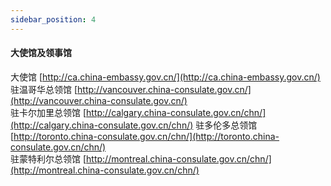 ```yaml
---
sidebar_position: 4
---
```


#### 大使馆及领事馆  
大使馆 [http://ca.china-embassy.gov.cn/](http://ca.china-embassy.gov.cn/)  
驻温哥华总领馆 [http://vancouver.china-consulate.gov.cn/](http://vancouver.china-consulate.gov.cn/)  
驻卡尔加里总领馆 [http://calgary.china-consulate.gov.cn/chn/](http://calgary.china-consulate.gov.cn/chn/)
驻多伦多总领馆 [http://toronto.china-consulate.gov.cn/chn/](http://toronto.china-consulate.gov.cn/chn/)  
驻蒙特利尔总领馆 [http://montreal.china-consulate.gov.cn/chn/](http://montreal.china-consulate.gov.cn/chn/)  

